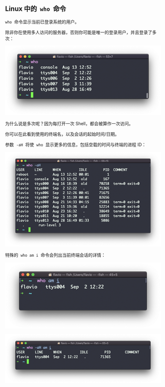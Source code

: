 ## Linux 中的  `who`  命令

`who`  命令显示当前已登录系统的用户。

除非你在使用多人访问的服务器，否则你可能是唯一的登录用户，并且登录了多次：

![alt text](image-86.png)

为什么说是多次呢？因为每打开一次 Shell，都会被算作一次访问。

你可以在此看到使用的终端名，以及会话的起始时间/日期。

参数  `-aH`  将使  `who`  显示更多的信息，包括空载的时间与终端的进程 ID：

![alt text](image-87.png)

特殊的  `who am i`  命令会列出当前终端会话的详情：

![alt text](image-88.png)

![alt text](image-89.png)
